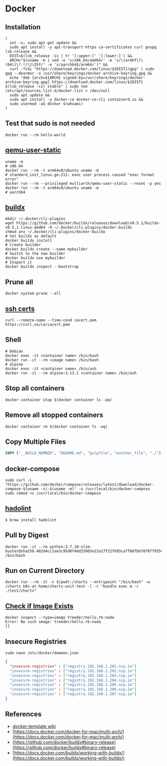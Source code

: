 # Docker

## Installation

```shell
(
  set -x; sudo apt-get update &&
  sudo apt install -y apt-transport-https ca-certificates curl gnupg lsb-release &&
  DIST=$(lsb_release -is | tr '[:upper:]' '[:lower:]') &&
  ARCH="$(uname -m | sed -e 's/x86_64/amd64/' -e 's/\(armhf\)\(64\)\?.*/\1\2hf/' -e 's/aarch64$/arm64/')" &&
  curl -fsSL "https://download.docker.com/linux/${DIST}/gpg" | sudo gpg --dearmor -o /usr/share/keyrings/docker-archive-keyring.gpg &&
  echo "deb [arch=${ARCH} signed-by=/usr/share/keyrings/docker-archive-keyring.gpg] https://download.docker.com/linux/${DIST} $(lsb_release -cs) stable" | sudo tee /etc/apt/sources.list.d/docker.list > /dev/null
  sudo apt update &&
  sudo apt install -y docker-ce docker-ce-cli containerd.io &&
  sudo usermod -aG docker $(whoami)
)
```

## Test that sudo is not needed

```shell
docker run --rm hello-world
```

## [qemu-user-static](https://github.com/multiarch/qemu-user-static)

```shell
uname -m
# x86_64
docker run --rm -t arm64v8/ubuntu uname -m
# standard_init_linux.go:211: exec user process caused "exec format error"
docker run --rm --privileged multiarch/qemu-user-static --reset -p yes
docker run --rm -t arm64v8/ubuntu uname -m
# aarch64
```

## [buildx](https://github.com/docker/buildx#binary-release)

```shell
mkdir ~/.docker/cli-plugins
wget https://github.com/docker/buildx/releases/download/v0.5.1/buildx-v0.5.1.linux-amd64 -O ~/.docker/cli-plugins/docker-buildx
chmod a+x ~/.docker/cli-plugins/docker-buildx
# Set buildx as default
docker buildx install
# Create builder
docker buildx create --name mybuilder
# Switch to the new builder
docker buildx use mybuilder
# Inspect it
docker buildx inspect --bootstrap
```

## Prune all

```shell
docker system prune --all
```


## [ssh certs](https://curl.se/docs/caextract.html)
```shell
curl --remote-name --time-cond cacert.pem https://curl.se/ca/cacert.pem
```

## Shell

```shell
# Debian
docker exec -it <container name> /bin/bash
docker run -it --rm <image name> /bin/bash
# alpine
docker exec -it <container name> /bin/ash
docker run -it --rm alpine:3.13.1 <container name> /bin/ash
```

## Stop all containers

```shell
docker container stop $(docker container ls -aq)
```

## Remove all stopped containers

```shell
docker container rm $(docker container ls -aq)
```

## Copy Multiple Files

```dockerfile
COPY ["__BUILD_NUMBER", "README.md", "gulpfile", "another_file", "./"]
```

## docker-compose

```script
sudo curl -L "https://github.com/docker/compose/releases/latest/download/docker-compose-$(uname -s)-$(uname -m)" -o /usr/local/bin/docker-compose
sudo chmod +x /usr/local/bin/docker-compose
```

## [hadolint](https://github.com/hadolint/hadolint)

```shell
$ brew install hadolint
```
## Pull by Digest

```shell
docker run -it --rm python:3.7.10-slim-buster@sha256:482d4cc1ae3c95d0f4dd25005e22a17f22f693ca7fb07bb7870ff9354844f738 /bin/bash
```

## Run on Current Directory

```shell
docker run --rm -it -v $(pwd):/charts --entrypoint "/bin/bash" -w /charts k8s-at-home/charts-unit-test -l -c "bundle exec m -r ./test/charts"
```

## [Check if Image Exists](https://stackoverflow.com/a/33061675/1061279)

```shell
docker inspect --type=image treeder/hello.rb:nada
Error: No such image: treeder/hello.rb:nada
[]
```

## Insecure Registries

```shell
sudo nano /etc/docker/daemon.json
```

```json
{
  "insecure-registries" : ["registry.192.168.1.201.nip.io"]
  "insecure-registries" : ["registry.192.168.1.202.nip.io"]
  "insecure-registries" : ["registry.192.168.1.203.nip.io"]
  "insecure-registries" : ["registry.192.168.1.204.nip.io"]
  "insecure-registries" : ["registry.192.168.1.205.nip.io"]
  "insecure-registries" : ["registry.192.168.1.206.nip.io"]
  "insecure-registries" : ["registry.192.168.1.207.nip.io"]
}
```

## References

* [docker-template wiki](https://github.com/nicholaswilde/docker-template/wiki/)
* [https://docs.docker.com/docker-for-mac/multi-arch/](https://docs.docker.com/docker-for-mac/multi-arch/)
* [https://github.com/docker/buildx#binary-release](https://github.com/docker/buildx#binary-release)
* [https://docs.docker.com/buildx/working-with-buildx/](https://docs.docker.com/buildx/working-with-buildx/)

